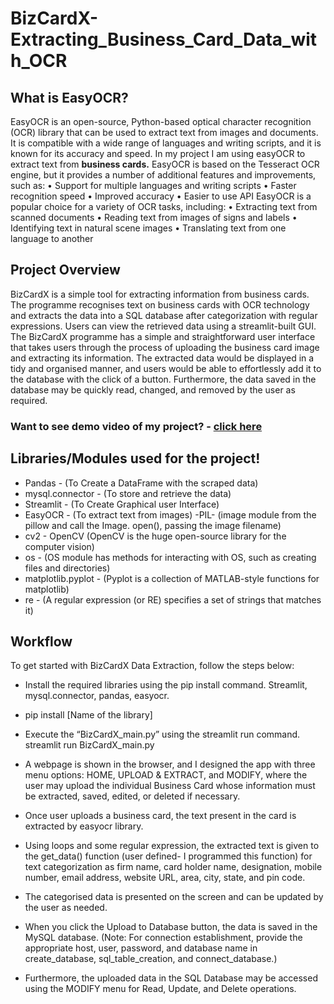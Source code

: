 # BizCardX-Extracting_Business_Card_Data_with_OCR
## What is EasyOCR?
EasyOCR is an open-source, Python-based optical character recognition (OCR) library that can be used to extract text from images and documents. It is compatible with a wide range of languages and writing scripts, and it is known for its accuracy and speed. In my project I am using easyOCR to extract text from **business cards.**
EasyOCR is based on the Tesseract OCR engine, but it provides a number of additional features and improvements, such as:
•	Support for multiple languages and writing scripts
•	Faster recognition speed
•	Improved accuracy
•	Easier to use API
EasyOCR is a popular choice for a variety of OCR tasks, including:
•	Extracting text from scanned documents
•	Reading text from images of signs and labels
•	Identifying text in natural scene images
•	Translating text from one language to another

## Project Overview

BizCardX is a simple tool for extracting information from business cards. The programme recognises text on business cards with OCR technology and extracts the data into a SQL database after categorization with regular expressions. Users can view the retrieved data using a streamlit-built GUI. The BizCardX programme has a simple and straightforward user interface that takes users through the process of uploading the business card image and extracting its information. The extracted data would be displayed in a tidy and organised manner, and users would be able to effortlessly add it to the database with the click of a button. Furthermore, the data saved in the database may be quickly read, changed, and removed by the user as required.

### Want to see demo video of my project? - [click here]()

## Libraries/Modules used for the project!

   - Pandas - (To Create a DataFrame with the scraped data)
   - mysql.connector - (To store and retrieve the data)
   - Streamlit - (To Create Graphical user Interface)
   - EasyOCR - (To extract text from images)
   -PIL- (image module from the pillow and call the Image. open(), passing the image filename)
   - cv2 - OpenCV (OpenCV is the huge open-source library for the computer vision)
   - os - (OS module has methods for interacting with OS, such as creating files and directories)
   - matplotlib.pyplot -  (Pyplot is a collection of MATLAB-style functions for matplotlib)
  - re - (A regular expression (or RE) specifies a set of strings that matches it)


## Workflow

To get started with BizCardX Data Extraction, follow the steps below:
-	Install the required libraries using the pip install command. Streamlit, mysql.connector, pandas, easyocr.
-	pip install [Name of the library]
-	Execute the “BizCardX_main.py” using the streamlit run command.
streamlit run BizCardX_main.py

-	A webpage is shown in the browser, and I designed the app with three menu options: HOME, UPLOAD & EXTRACT, and MODIFY, where the user may upload the individual Business Card whose information must be extracted, saved, edited, or deleted if necessary.
-	Once user uploads a business card, the text present in the card is extracted by easyocr library.
-	Using loops and some regular expression, the extracted text is given to the get_data() function (user defined- I programmed this function) for text categorization as firm name, card holder name, designation, mobile number, email address, website URL, area, city, state, and pin code.
-	The categorised data is presented on the screen and can be updated by the user as needed.
-	When you click the Upload to Database button, the data is saved in the MySQL database. (Note: For connection establishment, provide the appropriate host, user, password, and database name in create_database, sql_table_creation, and connect_database.)
-	Furthermore, the uploaded data in the SQL Database may be accessed using the MODIFY menu for Read, Update, and Delete operations.


